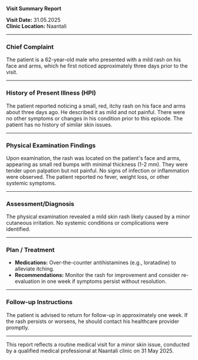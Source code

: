

**Visit Summary Report**

**Visit Date:** 31.05.2025  
**Clinic Location:** Naantali  

---

### **Chief Complaint**
The patient is a 62-year-old male who presented with a mild rash on his face and arms, which he first noticed approximately three days prior to the visit.

---

### **History of Present Illness (HPI)**
The patient reported noticing a small, red, itchy rash on his face and arms about three days ago. He described it as mild and not painful. There were no other symptoms or changes in his condition prior to this episode. The patient has no history of similar skin issues.

---

### **Physical Examination Findings**
Upon examination, the rash was located on the patient's face and arms, appearing as small red bumps with minimal thickness (1-2 mm). They were tender upon palpation but not painful. No signs of infection or inflammation were observed. The patient reported no fever, weight loss, or other systemic symptoms.

---

### **Assessment/Diagnosis**
The physical examination revealed a mild skin rash likely caused by a minor cutaneous irritation. No systemic conditions or complications were identified.

---

### **Plan / Treatment**
- **Medications:** Over-the-counter antihistamines (e.g., loratadine) to alleviate itching.
- **Recommendations:** Monitor the rash for improvement and consider re-evaluation in one week if symptoms persist without resolution.

---

### **Follow-up Instructions**
The patient is advised to return for follow-up in approximately one week. If the rash persists or worsens, he should contact his healthcare provider promptly.

--- 

This report reflects a routine medical visit for a minor skin issue, conducted by a qualified medical professional at Naantali clinic on 31 May 2025.